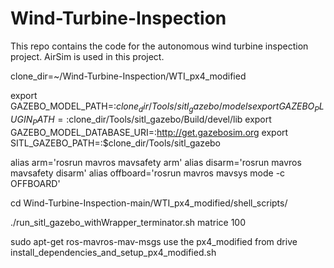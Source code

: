 # Wind-Turbine-Inspection
This repo contains the code for the autonomous wind turbine inspection project. AirSim is used in this project.





clone_dir=~/Wind-Turbine-Inspection/WTI_px4_modified



export GAZEBO_MODEL_PATH=:$clone_dir/Tools/sitl_gazebo/models
export GAZEBO_PLUGIN_PATH=:$clone_dir/Tools/sitl_gazebo/Build/devel/lib
export GAZEBO_MODEL_DATABASE_URI=:http://get.gazebosim.org
export SITL_GAZEBO_PATH=:$clone_dir/Tools/sitl_gazebo


alias arm='rosrun mavros mavsafety arm'
alias disarm='rosrun mavros mavsafety disarm'
alias offboard='rosrun mavros mavsys mode -c OFFBOARD'



cd Wind-Turbine-Inspection-main/WTI_px4_modified/shell_scripts/


./run_sitl_gazebo_withWrapper_terminator.sh matrice 100



sudo apt-get ros-mavros-mav-msgs 
use the px4_modified from drive
install_dependencies_and_setup_px4_modified.sh
